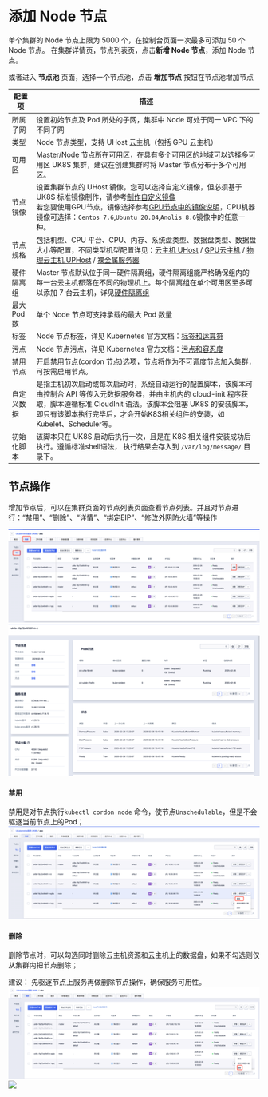 # 添加 Node 节点

单个集群的 Node 节点上限为 5000 个，在控制台页面一次最多可添加 50 个 Node 节点。 在集群详情页，节点列表页，点击**新增 Node 节点**，添加 Node 节点。

或者进入 **节点池** 页面，选择一个节点池，点击 **增加节点** 按钮在节点池增加节点

| 配置项      | 描述                                                                                                                                                                                            |
| -------- | --------------------------------------------------------------------------------------------------------------------------------------------------------------------------------------------- |
| 所属子网     | 设置初始节点及 Pod 所处的子网，集群中 Node 可处于同一 VPC 下的不同子网                                                                                                                                                   |
| 类型       | Node 节点类型，支持 UHost 云主机（包括 GPU 云主机）                                                                                                                                         |
| 可用区      | Master/Node 节点所在可用区，在具有多个可用区的地域可以选择多可用区 UK8S 集群，建议在创建集群时将 Master 节点分布于多个可用区。                                                                                                                  |
| 节点镜像     | 设置集群节点的 UHost 镜像，您可以选择自定义镜像，但必须基于 UK8S 标准镜像制作，请参考[制作自定义镜像](uk8s/administercluster/custom_image) <br> 若您要使用GPU节点，镜像选择参考[GPU节点中的镜像说明](/uk8s/administercluster/gpu-node)，CPU机器镜像可选择：`Centos 7.6`,`Ubuntu 20.04`,`Anolis 8.6`镜像中的任意一种。                                                                                               |
| 节点规格     | 包括机型、CPU 平台、CPU、内存、系统盘类型、数据盘类型、数据盘大小等配置，不同类型机型配置详见：[云主机 UHost](/uhost/introduction/uhost/type_new) / [GPU云主机](/gpu/README) / [物理云主机 UPHost](uphost/README) / [裸金属服务器](/uphost/type/baremetal) |
| 硬件隔离组    | Master 节点默认位于同一硬件隔离组，硬件隔离组能严格确保组内的每一台云主机都落在不同的物理机上。每个隔离组在单个可用区至多可以添加 7 台云主机，详见[硬件隔离组](uhost/guide/isolationgroup)                                                                             |
| 最大 Pod 数 | 单个 Node 节点可支持承载的最大 Pod 数量                                                                                                                                                                     |
| 标签       | Node 节点标签，详见 Kubernetes 官方文档：[标签和运算符](https://kubernetes.io/zh/docs/concepts/overview/working-with-objects/labels/)                                                                           |
| 污点       | Node 节点污点，详见 Kubernetes 官方文档：[污点和容忍度](https://kubernetes.io/zh/docs/concepts/scheduling-eviction/taint-and-toleration/)                                                                       |
| 禁用节点     | 开启禁用节点(cordon 节点)选项，节点将作为不可调度节点加入集群，可按需启用节点。                                                                                                                                                             |
| 自定义数据    | 是指主机初次启动或每次启动时，系统自动运行的配置脚本，该脚本可由控制台 API 等传入元数据服务器，并由主机内的 cloud-init 程序获取，脚本遵循标准 CloudInit 语法。该脚本会阻塞 UK8S 的安装脚本，即只有该脚本执行完毕后，才会开始K8S相关组件的安装，如Kubelet、Scheduler等。                                |
| 初始化脚本    | 该脚本只在 UK8S 启动后执行一次，且是在 K8S 相关组件安装成功后执行。遵循标准shell语法， 执行结果会存入到 `/var/log/message/` 目录下。                                                                                                         |

## 节点操作

增加节点后，可以在集群页面的节点列表页面查看节点列表。并且对节点进行：“禁用”、“删除”、“详情”、“绑定EIP”、“修改外网防火墙”等操作

![](/images/userguide/addnode/node-list.png)
![](/images/userguide/addnode/node-info.png)
#### 禁用

禁用是对节点执行`kubectl cordon node` 命令，使节点`Unschedulable`，但是不会驱逐当前节点上的Pod；
![](/images/userguide/addnode/node-cordon.png)

#### 删除
删除节点时，可以勾选同时删除云主机资源和云主机上的数据盘，如果不勾选则仅从集群内把节点删除；

建议： 先驱逐节点上服务再做删除节点操作，确保服务可用性。
![](/images/userguide/addnode/node-delete.png)
![](/images/userguide/addnode/node-delete1.png)